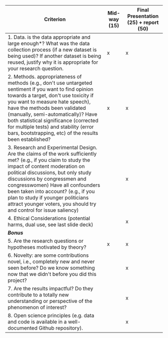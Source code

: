 | **Criterion**                                                                                                                                                                                                                                                                                                                                                                                                  | **Mid-way (15)** | **Final Presentation (25) + report (50)** |
|----------------------------------------------------------------------------------------------------------------------------------------------------------------------------------------------------------------------------------------------------------------------------------------------------------------------------------------------------------------------------------------------------------------|------------------|-------------------------------------------|
| 1. Data. is the data appropriate and large enough*? What was the data collection process (if a new dataset is being used)? If another dataset is being reused, justify why it is appropriate for your research question.                                                                                                                                                                                       | x                | x                                         |
| 2. Methods. appropriateness of methods (e.g., don't use untargeted sentiment if you want to find opinion towards a target, don't use toxicity if you want to measure hate speech), have the methods been validated (manually, semi-automatically)? Have both statistical significance (corrected for multiple tests) and stability (error bars, bootstrapping, etc) of the results been established?           | x                | x                                         |
| 3. Research and Experimental Design. Are the claims of the work sufficiently met? (e.g., if you claim to study the impact of content moderation on political discussions, but only study discussions by congressmen and congresswomen) Have all confounders been taken into account? (e.g., if you plan to study if younger politicians attract younger voters, you should try and control for issue saliency) |                  | x                                         |
| 4. Ethical Considerations (potential harms, dual use, see last slide deck)                                                                                                                                                                                                                                                                                                                                     |                  | x                                         |
| **_Bonus_**                                                                                                                                                                                                                                                                                                                                                                                                    |                  |                                           |
| 5. Are the research questions or hypotheses motivated by theory?                                                                                                                                                                                                                                                                                                                                               | x                | x                                         |
| 6. Novelty: are some contributions novel, i.e., completely new and never seen before? Do we know something now that we didn't before you did this project?                                                                                                                                                                                                                                                     |                  | x                                         |
| 7. Are the results impactful? Do they contribute to a totally new understanding or perspective of the phenomenon of interest?                                                                                                                                                                                                                                                                                  |                  | x                                         |
| 8. Open science principles (e.g. data and code is available in a well-documented Github repository).                                                                                                                                                                                                                                                                                                           |                  | x                                         |
